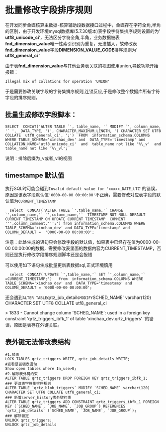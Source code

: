 # 批量修改字段排序规则

在开发同步金蝶核算主数据-核算辅助段数据接口过程中，金蝶存在字符全角,半角的区别，由于开发环境mysql数据库(5.7.30版本)表字段字符集排序规则设置的为’ **utf8_unicode_ci**’，无法区分字符全角,半角，业务数据被表**fnd_dimension_value**唯一性索引识别为重复，无法插入，故修改表**fnd_dimension_value**字段**DIMENSION_VALUE_CODE**排序规则为’ **utf8_general_ci** ‘

由于表**fnd_dimension_value**与其他业务表关联的视图使用union,导致功能开始报错：

`Illegal mix of collations for operation 'UNION'`

于是需要修改关联字段的字符集排序规则,连锁反应,于是修改整个数据库所有字符字段的排序规则。

## 批量生成修改字段脚本：

```mysql
SELECT  CONCAT('ALTER TABLE `', table_name, '` MODIFY `', column_name, '` ',  DATA_TYPE, '(', CHARACTER_MAXIMUM_LENGTH, ') CHARACTER SET UTF8 COLLATE  utf8_general_ci', ';')  FROM  information_schema.COLUMNS WHERE TABLE_SCHEMA='xinchao_dev' and  DATA_TYPE='timestamp' and COLLATION_NAME='utf8_unicode_ci'  and  table_name not like '%\_v'  and  table_name not like '%\_vl';  
```

说明：排除后缀为_v或者_vl的视图

## timestampe 默认值

执行SQL时可能会碰到`Invalid default value for 'xxxxx_DATE_LTZ'`的错误，原因是该表字段默认值`'0000-00-00 00:00:00'`不正确，需要修改对应表字段的默认值为`CURRENT_TIMESTAMP`

```mysql
  select  CONCAT('ALTER TABLE `',table_name,'` CHANGE `',column_name,'` `',column_name,'`  TIMESTAMP NOT NULL DEFAULT CURRENT_TIMESTAMP ON UPDATE CURRENT_TIMESTAMP  COMMENT ''',column_comment,''';') from information_schema.COLUMNS WHERE  TABLE_SCHEMA='xinchao_dev' and DATA_TYPE='timestamp' and COLUMN_DEFAULT =  '0000-00-00 00:00:00';  
```

注意：此处生成的语句只会修改字段的默认值，如果表中已经存在值为0000-00-00 00:00:00的数据，需要修改表里面的数据内容为CURRENT_TIMESTAMP，否则还是执行修改字段排序规则脚本还是会报错

可以使用如下语句生成批量更新表数据sql,正式环境慎用

```mysql
  select  CONCAT('UPDATE `',table_name,'` SET `',column_name,'` =CURRENT_TIMESTAMP;')   from  information_schema.COLUMNS WHERE TABLE_SCHEMA='xinchao_dev' and  DATA_TYPE='timestamp' and COLUMN_DEFAULT = '0000-00-00 00:00:00';  
```

还会遇到` ALTER TABLE `qrtz_job_details` MODIFY `SCHED_NAME` varchar(120) CHARACTER SET UTF8 COLLATE utf8_general_ci

\> 1833 - Cannot change column 'SCHED_NAME': used in a foreign key constraint 'qrtz_triggers_ibfk_1' of table 'xinchao_dev.qrtz_triggers' `的错误，原因是表存在外键关联。

## 表外键无法修改表结构

```mysql
#1.锁表
LOCK TABLES qrtz_triggers WRITE, qrtz_job_details WRITE;
#查看是否锁表语句
Show open tables where In_use>0;
#2.解除表外键约束
ALTER TABLE qrtz_triggers DROP FOREIGN KEY qrtz_triggers_ibfk_1;
### 更改表字符集排序规则
ALTER TABLE `qrtz_blob_triggers` MODIFY `SCHED_NAME` varchar(120) CHARACTER SET UTF8 COLLATE utf8_general_ci;
### 新增server_history表外键约束
ALTER TABLE qrtz_triggers ADD CONSTRAINT qrtz_triggers_ibfk_1 FOREIGN KEY (`SCHED_NAME`, `JOB_NAME`, `JOB_GROUP`) REFERENCES `qrtz_job_details` (`SCHED_NAME`, `JOB_NAME`, `JOB_GROUP`);
### 解除锁定
UNLOCK qrtz_triggers;
UNLOCK qrtz_job_details
```



